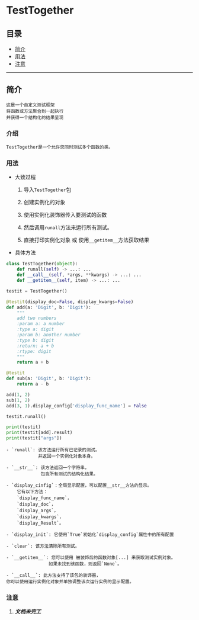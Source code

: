 # TestTogether


## 目录
- [简介](#简介)
- [用法](#用法)
- [注意](#注意)

---

## 简介

    这是一个自定义测试框架
    将函数或方法聚合到一起执行
    并获得一个结构化的结果呈现

### 介绍

    TestTogether是一个允许您同时测试多个函数的类。

### 用法
  - 大致过程
    1. 导入`TestTogether`包
    
    2. 创建实例化的对象
    
    3. 使用实例化装饰器传入要测试的函数
    
    4. 然后调用`runall`方法来运行所有测试。
    
    5. 直接打印实例化对象 或 使用`__getitem__`方法获取结果
  
  - 具体方法
```python
class TestTogether(object):
    def runall(self) -> ...: ...
    def __call__(self, *args, **kwargs) -> ...: ...
    def __getitem__(self, item) -> ...: ...

testit = TestTogether()

@testit(display_doc=False, display_kwargs=False)
def add(a: 'Digit', b: 'Digit'):
    """
    add two numbers
    :param a: a number
    :type a: digit
    :param b: another number
    :type b: digit
    :return: a + b
    :rtype: digit
    """
    return a + b

@testit
def sub(a: 'Digit', b: 'Digit'):
    return a - b

add(1, 2)
sub(1, 2)
add(3, 1).display_config['display_func_name'] = False

testit.runall()

print(testit)
print(testit[add].result)
print(testit["args"])
```
    - `runall`: 该方法运行所有已记录的测试。
                并返回一个实例化对象本身。

    - `__str__`: 该方法返回一个字符串，
                 包含所有测试的结构化结果。
    
    - `display_cinfig`：全局显示配置，可以配置__str__方法的显示。
        它有以下方法：
        `display_func_name`，
        `display_doc`，
        `display_args`，
        `display_kwargs`，
        `display_Result`。
    
    - `display_init`: 它使用`True`初始化`display_config`属性中的所有配置
    
    - `clear`: 该方法清除所有测试。
    
    - `__getitem__`: 您可以使用 被装饰后的函数对象[...] 来获取测试实例对象。
                    如果未找到该函数，则返回`None`。

    - `__call__`: 此方法支持了该包的装饰器，
    你可以使用运行实例化对象并单独调整该次运行实例的显示配置。



### 注意

1. **_文档未完工_**